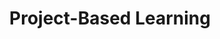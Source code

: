 ---
layout: category
title: "Project-Based Learning"
group: pedagogical-styles
category: project-based-learning
permalink: /pedagogical-styles/project-based-learning
sidebar:
  nav: "side-nav"
---
